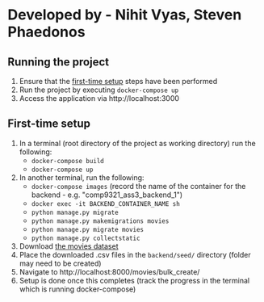 # Developed by - Nihit Vyas, Steven Phaedonos

## Running the project
1. Ensure that the [first-time setup](#first-time-setup) steps have been performed
2. Run the project by executing `docker-compose up`
3. Access the application via http://localhost:3000

## First-time setup
1. In a terminal (root directory of the project as working directory) run the following:
    - `docker-compose build`
    - `docker-compose up`
2. In another terminal, run the following:
    - `docker-compose images` (record the name of the container for the backend - e.g. "comp9321_ass3_backend_1")
    - `docker exec -it BACKEND_CONTAINER_NAME sh` 
    - `python manage.py migrate`
    - `python manage.py makemigrations movies`
    - `python manage.py migrate movies`
    - `python manage.py collectstatic`
3. Download [the movies dataset](https://www.kaggle.com/rounakbanik/the-movies-dataset)
4. Place the downloaded .csv files in the `backend/seed/` directory (folder may need to be created)
5. Navigate to http://localhost:8000/movies/bulk_create/
6. Setup is done once this completes (track the progress in the terminal which is running docker-compose)
